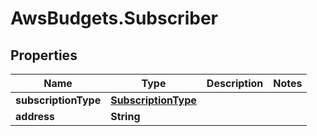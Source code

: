 # AwsBudgets.Subscriber

## Properties

Name | Type | Description | Notes
------------ | ------------- | ------------- | -------------
**subscriptionType** | [**SubscriptionType**](SubscriptionType.md) |  | 
**address** | **String** |  | 


